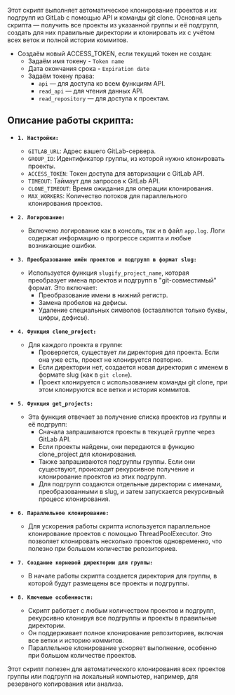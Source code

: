 Этот скрипт выполняет автоматическое клонирование проектов и их подгрупп из GitLab с помощью API и команды git clone. Основная цель скрипта — получить все проекты из указанной группы и её подгрупп, создать для них правильные директории и клонировать их с учётом всех веток и полной истории коммитов.

- Создаём новый ACCESS_TOKEN, если текущий токен не создан:
	- Задаём имя токену - `Token name`
	- Дата окончания срока - `Expiration date`
	- Задаём токену права:
		- `api` — для доступа ко всем функциям API.
		- `read_api` — для чтения данных API.
		- `read_repository` — для доступа к проектам.


## Описание работы скрипта:

- **`1. Настройки:`**
	- `GITLAB_URL`: Адрес вашего GitLab-сервера.
	- `GROUP_ID`: Идентификатор группы, из которой нужно клонировать проекты.
	- `ACCESS_TOKEN`: Токен доступа для авторизации с GitLab API.
	- `TIMEOUT`: Таймаут для запросов к GitLab API.
	- `CLONE_TIMEOUT`: Время ожидания для операции клонирования.
	- `MAX_WORKERS`: Количество потоков для параллельного клонирования проектов.

- **`2. Логирование:`**
	- Включено логирование как в консоль, так и в файл `app.log`. Логи содержат информацию о прогрессе скрипта и любые возникающие ошибки.

- **`3. Преобразование имён проектов и подгрупп в формат slug:`**
	- Используется функция `slugify_project_name`, которая преобразует имена проектов и подгрупп в "git-совместимый" формат. Это включает:
		- Преобразование имени в нижний регистр.
		- Замена пробелов на дефисы.
		- Удаление специальных символов (оставляются только буквы, цифры, дефисы).

- **`4. Функция clone_project:`**
	- Для каждого проекта в группе:
		- Проверяется, существует ли директория для проекта. Если она уже есть, проект не клонируется повторно.
		- Если директории нет, создается новая директория с именем в формате slug (как в `git clone`).
		- Проект клонируется с использованием команды git clone, при этом клонируются все ветки и история коммитов.

- **`5. Функция get_projects:`**
	- Эта функция отвечает за получение списка проектов из группы и её подгрупп:
		- Сначала запрашиваются проекты в текущей группе через GitLab API.
		- Если проекты найдены, они передаются в функцию clone_project для клонирования.
		- Также запрашиваются подгруппы группы. Если они существуют, происходит рекурсивное получение и клонирование проектов из этих подгрупп.
		- Для подгрупп создаются отдельные директории с именами, преобразованными в slug, и затем запускается рекурсивный процесс клонирования.

- **`6. Параллельное клонирование:`**
	- Для ускорения работы скрипта используется параллельное клонирование проектов с помощью ThreadPoolExecutor. Это позволяет клонировать несколько проектов одновременно, что полезно при большом количестве репозиториев.

- **`7. Создание корневой директории для группы:`**
	- В начале работы скрипта создается директория для группы, в которой будут размещены все проекты и подгруппы.

- **`8. Ключевые особенности:`**
	- Скрипт работает с любым количеством проектов и подгрупп, рекурсивно клонируя все подгруппы и проекты в правильные директории.
	- Он поддерживает полное клонирование репозиториев, включая все ветки и историю коммитов.
	- Параллельное клонирование ускоряет выполнение, особенно при большом количестве проектов.

Этот скрипт полезен для автоматического клонирования всех проектов группы или подгрупп на локальный компьютер, например, для резервного копирования или анализа.

